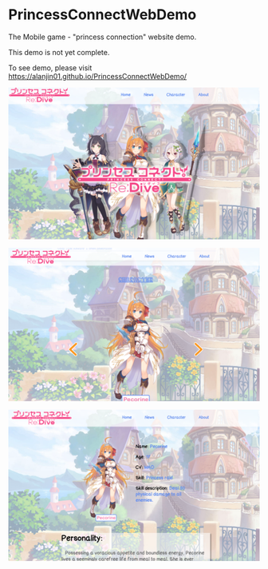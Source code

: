 # PrincessConnectWebDemo
The Mobile game - "princess connection" website demo.


This demo is not yet complete.

To see demo, please visit https://alanjin01.github.io/PrincessConnectWebDemo/

![image](https://github.com/AlanJin01/PrincessConnectWebDemo/blob/master/img1.png)

![image](https://github.com/AlanJin01/PrincessConnectWebDemo/blob/master/img2.png)

![image](https://github.com/AlanJin01/PrincessConnectWebDemo/blob/master/img3.png)
